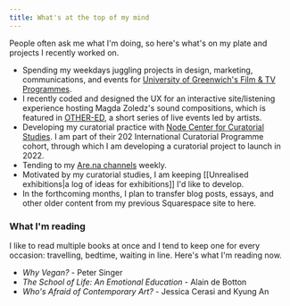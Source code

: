 ```yaml
---
title: What's at the top of my mind
---
```

People often ask me what I'm doing, so here's what's on my plate and projects I recently worked on.

* Spending my weekdays juggling projects in design, marketing, communications, and events for [University of Greenwich's Film & TV Programmes](https://www.gre.ac.uk/subjects/media-arts).
* I recently coded and designed the UX for an interactive site/listening experience hosting Magda Zoledz's sound compositions, which is featured in [OTHER-ED](https://drive.google.com/file/d/1SWOHBzEUf6t3G0ehsl_wDKW9mYH2OryD/view?usp=sharing), a short series of live events led by artists.
* Developing my curatorial practice with [Node Center for Curatorial Studies](https://nodecenter.net/). I am part of their 202 International Curatorial Programme cohort, through which I am developing a curatorial project to launch in 2022. 
* Tending to my [Are.na channels](https://www.are.na/francesco-imola-2o2ng4qooxm/) weekly.
* Motivated by my curatorial studies, I am keeping [[Unrealised exhibitions|a log of ideas for exhibitions]] I'd like to develop.
* In the forthcoming months, I plan to transfer blog posts, essays, and other older content from my previous Squarespace site to here.

### What I'm reading

I like to read multiple books at once and I tend to keep one for every occasion: travelling, bedtime, waiting in line. Here's what I'm reading now.

* _Why Vegan?_ - Peter Singer
* _The School of Life: An Emotional Education_ - Alain de Botton
* _Who's Afraid of Contemporary Art?_ - Jessica Cerasi and Kyung An